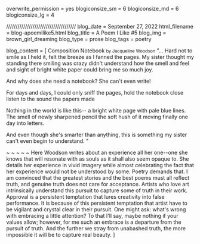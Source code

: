 overwrite_permission = yes
blogiconsize_sm = 6 
blogiconsize_md = 6
blogiconsize_lg = 4

///////////////////////////////////// 
blog_date = September 27, 2022
html_filename = blog-apoemilike5.html 
blog_title = A Poem I Like #5
blog_img = brown_girl_dreaming 
blog_type = prose
blog_tags = poetry

blog_content = \[ 
Composition Notebook <small>by Jacqueline Woodson</small>
\"... 
Hard not to smile as I held it, felt the
breeze as I fanned the pages. My sister thought my standing there
smiling was crazy didn't understand how the smell and feel and sight of
bright white paper could bring me so much joy.

And why does she need a notebook? She can't even write!

For days and days, I could only sniff the pages, hold the notebook close
listen to the sound the papers made

Nothing in the world is like this-- a bright white page with pale blue
lines. The smell of newly sharpened pencil the soft hush of it moving
finally one day into letters.

And even though she's smarter than anything, this is something my sister
can't even begin to understand. "

~ ~ ~ ~ ~ 
Here Woodson writes about an experience all her one--one she knows that
will resonate with as souls as it shall also seem opaque to. She details
her experience in vivid imagery while almost celebrating the fact that
her experience would not be understood by some. Poetry demands that. I
am convinced that the greatest stories and the best poems must all
reflect truth, and genuine truth does not care for acceptance. Artists
who love art intrinsically understand this pursuit to capture some of
truth in their work. Approval is a persistent temptation that lures
creativity into false performance. It is because of this persistent
temptation that artist have to be vigilant and crystal clear in their
pursuit. One might ask: what's wrong with embracing a little attention?
To that I'll say, maybe nothing if your values allow; however, for me
such an embrace is a departure from the pursuit of truth. And the
further we stray from unabashed truth, the more impossible it will be to
capture real beauty. \]
